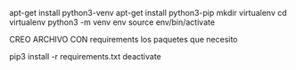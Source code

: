 apt-get install python3-venv
apt-get install python3-pip 
mkdir virtualenv
cd virtualenv
python3 -m venv env
source env/bin/activate

CREO ARCHIVO CON requirements los paquetes que necesito

pip3 install -r requirements.txt
deactivate
